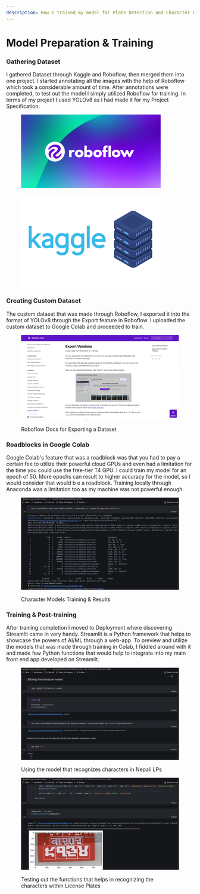 ```yaml
---
description: How I trained my model for Plate Detection and Character Recognition
---
```


# Model Preparation & Training

### Gathering Dataset

I gathered Dataset through Kaggle and Roboflow, then merged them into one project. I started annotating all the images with the help of Roboflow which took a considerable amount of time. After annotations were completed, to test out the model I simply utilized Roboflow for training. In terms of my project I used YOLOv8 as I had made it for my Project Specification.

<figure><img src=".gitbook/assets/image (5) (1).png" alt="" width="375"><figcaption></figcaption></figure>

<figure><img src=".gitbook/assets/image (7).png" alt="" width="375"><figcaption></figcaption></figure>

### Creating Custom Dataset

The custom dataset that was made through Roboflow, I exported it into the format of YOLOv8 through the Export feature in Roboflow. I uploaded the custom dataset to Google Colab and proceeded to train.

<figure><img src=".gitbook/assets/image (4) (1).png" alt=""><figcaption><p>Roboflow Docs for Exporting a Dataset</p></figcaption></figure>

### Roadblocks in Google Colab

Google Colab's feature that was a roadblock was that you had to pay a certain fee to utilize their powerful cloud GPUs and even had a limitation for the time you could use the free-tier T4 GPU. I could train my model for an epoch of 50. More epochs can result to higher accuracy for the model, so I would consider that would b e a roadblock. Training locally through Anaconda was a limitation too as my machine was not powerful enough.

<figure><img src=".gitbook/assets/image (1) (1) (1) (1) (1).png" alt=""><figcaption><p>Character Models Training &#x26; Results</p></figcaption></figure>

### Training & Post-training

After training completion I moved to Deployment where discovering Streamlit came in very handy. Streamlit is a Python framework that helps to showcase the powers of AI/ML through a web-app. To preview and utilize the models that was made through training in Colab, I fiddled around with it and made few Python functions that would help to integrate into my main front end app developed on Streamilt.&#x20;

<figure><img src=".gitbook/assets/image (3) (1).png" alt=""><figcaption><p>Using the model that recognizes characters in Nepali LPs</p></figcaption></figure>

<figure><img src=".gitbook/assets/image (2) (1) (1).png" alt=""><figcaption><p>Testing out the functions that helps in recognizing the characters within License Plates</p></figcaption></figure>





